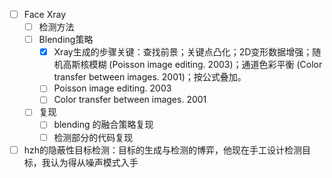 - [ ] Face Xray
    - [ ] 检测方法
    - [ ] Blending策略
        - [x] Xray生成的步骤关键：查找前景；关键点凸化；2D变形数据增强；随机高斯核模糊 (Poisson image editing. 2003)；通道色彩平衡 (Color transfer between images. 2001)；按公式叠加。
        - [ ] Poisson image editing. 2003
        - [ ] Color transfer between images. 2001
    - [ ] 复现
        - [ ] blending 的融合策略复现
        - [ ] 检测部分的代码复现
- [ ] hzh的隐蔽性目标检测：目标的生成与检测的博弈，他现在手工设计检测目标，我认为得从噪声模式入手